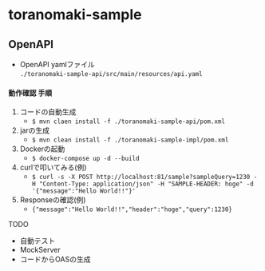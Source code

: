 # toranomaki-sample

## OpenAPI
- OpenAPI yamlファイル <br>
 `./toranomaki-sample-api/src/main/resources/api.yaml`

#### 動作確認 手順
1. コードの自動生成
   - ```$ mvn claen install -f ./toranomaki-sample-api/pom.xml```
2. jarの生成
   - ```$ mvn clean install -f ./toranomaki-sample-impl/pom.xml```
3. Dockerの起動
   - ```$ docker-compose up -d --build```
4. curlで叩いてみる(例)
   - ```$ curl -s -X POST http://localhost:81/sample?sampleQuery=1230 -H "Content-Type: application/json" -H "SAMPLE-HEADER: hoge" -d '{"message":"Hello World!!"}'```
5. Responseの確認(例)
   - ```{"message":"Hello World!!","header":"hoge","query":1230}```



TODO
- 自動テスト
- MockServer
- コードからOASの生成

